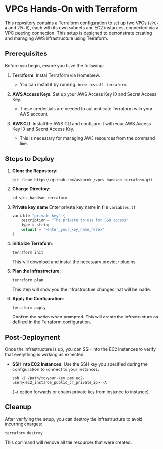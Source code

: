 # VPCs Hands-On with Terraform

This repository contains a Terraform configuration to set up two VPCs (`VPC-A` and `VPC-B`), each with its own subnets and EC2 instances, connected via a VPC peering connection. This setup is designed to demonstrate creating and managing AWS infrastructure using Terraform.

## Prerequisites

Before you begin, ensure you have the following:

1.  **Terraform**: Install Terraform via Homebrew.

    - You can install it by running: `brew install terraform`.

2.  **AWS Access Keys**: Set up your AWS Access Key ID and Secret Access Key.

    - These credentials are needed to authenticate Terraform with your AWS account.

3.  **AWS CLI**: Install the AWS CLI and configure it with your AWS Access Key ID and Secret Access Key.

    - This is necessary for managing AWS resources from the command line.

## Steps to Deploy

1.  **Clone the Repository**:

    `git clone https://github.com/askarnku/vpcs_handson_terraform.git`

2.  **Change Directory**:

    `cd vpcs_handson_terraform`

3.  **Private key name**
    Enter private key name in file `variables.tf`

    ```h
    variable "private_key" {
        description = "The private to use for SSH access"
        type = string
        default = "<enter_your_key_name_here>"
    }

    ```

4.  **Initialize Terraform**:

    `terraform init`

    This will download and install the necessary provider plugins.

5.  **Plan the Infrastructure**:

    `terraform plan`

    This step will show you the infrastructure changes that will be made.

6.  **Apply the Configuration**:

    `terraform apply`

    Confirm the action when prompted. This will create the infrastructure as defined in the Terraform configuration.

## Post-Deployment

Once the infrastructure is up, you can SSH into the EC2 instances to verify that everything is working as expected.

- **SSH into EC2 Instances**: Use the SSH key you specified during the configuration to connect to your instances.

  `ssh -i /path/to/your-key.pem ec2-user@<ec2_instance_public_or_private_ip> -A`

  (`-A` option forwards or chains private key from instance to instance)

## Cleanup

After verifying the setup, you can destroy the infrastructure to avoid incurring charges:

`terraform destroy`

This command will remove all the resources that were created.
